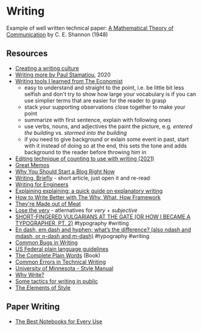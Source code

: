 # Writing

Example of well written technical paper: [A Mathematical Theory of Communication](https://people.math.harvard.edu/~ctm/home/text/others/shannon/entropy/entropy.pdf) by C. E. Shannon (1948)

## Resources

- [Creating a writing culture](https://learnings.substack.com/p/creating-a-writing-culture)
- [Writing more by Paul Stamatiou](https://paulstamatiou.com/writing-more/), 2020
- [Writing tools I learned from The Economist](https://builtbywords.substack.com/p/writing-tools-i-learned-from-the)
  - easy to understand and straight to the point, i.e. be little bit less selfish and don't try to show how large your vocabulary is if you can use simplier terms that are easier for the reader to grasp
  - stack your supporting observations close together to make your point
  - summarize with first sentence, explain with following ones
  - use verbs, nouns, and adjectives the paint the picture, e.g. _entered the building_ vs. _stormed into the building_
  - if you need to give background or exlain some event in past, start with it instead of doing so at the end, this sets the tone and adds background to the reader before throwing him in
- [Editing technique of counting to use with writing (2021)](https://twitter.com/MarcJBrooker/status/1387562273330188289)
- [Great Memos](https://sriramk.com/memos.html)
- [Why You Should Start a Blog Right Now](https://guzey.com/personal/why-have-a-blog/)
- [Writing, Briefly](http://paulgraham.com/writing44.html) - short article, just open it and re-read
- [Writing for Engineers](https://www.heinrichhartmann.com/posts/writing/)
- [Explaining explaining: a quick guide on explanatory writing](https://lucasfcosta.com/2021/09/30/explaining-in-writing.html)
- [How to Write Better with The Why, What, How Framework](https://eugeneyan.com/writing/writing-docs-why-what-how/)
- [They're Made out of Meat](https://www.mit.edu/people/dpolicar/writing/prose/text/thinkingMeat.html)
- [Lose the very](https://www.losethevery.com) - atlernatives for _very_ + _subjective_
- [SHORT-FINGERED VULGARIANS AT THE GATE (OR HOW I BECAME A TYPOGRAPHER, PT. 2)](https://matthewbutterick.com/chron/short-fingered-vulgarians-at-the-gate.html) #typography #writing
- [En dash, em dash and hyphen; what’s the difference? (also ndash and mdash, or n-dash and m-dash)](https://www.punctuationmatters.com/en-dash-em-dash-hyphen/) #typography #writing
- [Common Bugs in Writing](https://www.cs.columbia.edu/~hgs/etc/writing-bugs.html)
- [US Federal plain language guidelines](https://www.plainlanguage.gov)
- [The Complete Plain Words](https://en.wikipedia.org/wiki/The_Complete_Plain_Words) (Book)
- [Common Errors in Technical Writing](https://www.ece.ucdavis.edu/~jowens/commonerrors.html)
- [University of Minnesota - Style Manual](https://web.archive.org/web/20100317141605/http://www1.umn.edu/urelate/style/language-usage.html)
- [Why Write?](https://bastian.rieck.me/blog/posts/2023/writing_why/)
- [Some tactics for writing in public](https://jvns.ca/blog/2023/08/07/tactics-for-writing-in-public/)
- [The Elements of Style](https://faculty.washington.edu/heagerty/Courses/b572/public/StrunkWhite.pdf)

## Paper Writing

- [The Best Notebooks for Every Use](https://www.jetpens.com/blog/The-Best-Notebooks-for-Every-Use/pt/647)

